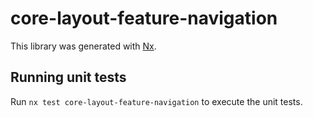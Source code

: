 # core-layout-feature-navigation

This library was generated with [Nx](https://nx.dev).

## Running unit tests

Run `nx test core-layout-feature-navigation` to execute the unit tests.
